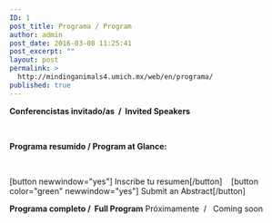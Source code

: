 ```yaml
---
ID: 1
post_title: Programa / Program
author: admin
post_date: 2016-03-08 11:25:41
post_excerpt: ""
layout: post
permalink: >
  http://mindinganimals4.umich.mx/web/en/programa/
published: true
---
```

<strong>Conferencistas invitado/as  /  Invited Speakers</strong>

&nbsp;

<strong>Programa resumido / Program at Glance:</strong>

&nbsp;

[button newwindow="yes"] Inscribe tu resumen[/button]    [button color="green" newwindow="yes"] Submit an Abstract[/button]

<strong>Programa completo /  Full Program</strong>
Próximamente  /   Coming soon